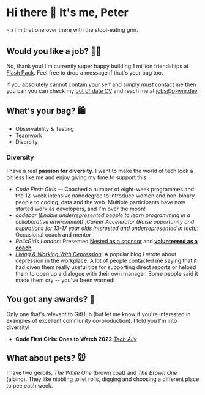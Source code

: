 # Hi there 👋 It's me, Peter

👈 I'm that one over there with the stool-eating grin.

## Would you like a job? 👩‍💻

No, thank you! I'm currently super happy building 1 million friendships at [Flash Pack](https://www.flashpack.com). Feel free to drop a message if that's your bag too.

If you absolutely cannot contain your self and simply _must_ contact me then you can you can check my [out of date CV](CV.md) and reach me at [jobs@p-wm.dev](mailto:jobs@p-wm.dev).

## What's your bag? 🛍️

- Observability & Testing
- Teamwork
- Diversity

### Diversity

I have a real **passion for diversity**. I want to make the world of tech look a bit less like me and enjoy giving my time to support this:

- _Code First: Girls_ — Coached a number of eight-week programmes and the 12-week intensive nanodegree to introduce women and non-binary people to coding, data and the web. Multiple participants have now started work as developers, and I'm over the moon!
- _codebar (Enable underrepresented people to learn programming in a collaborative environment)_ ,_Career Accelerator (Raise opportunity and aspirations for 13-17 year olds interested and underrepresented in tech)_: Occasional coach and mentor
- _RailsGirls London_: Presented [Nested as a sponsor](https://twitter.com/eloisanoble/status/1068821716124737537) and [**volunteered as a coach**](https://twitter.com/AfuaDanquah1/status/1193578469994704897)
- [_Living & Working With Depression_](https://p-wm.dev/mental-health): A popular blog I wrote about depression in the workplace. A lot of people contacted me saying that it had given them really useful tips for supporting direct reports or helped them to open up a dialogue with their own manager. Some people said it made them cry -- you've been warned!

## You got any awards? 💅

Only one that's relevant to GitHub (but let me know if you're interested in examples of excellent community co-production). I told you I'm into diversity!

- **Code First Girls: Ones to Watch 2022** [_Tech Ally_](https://www.youtube.com/watch?v=p3y4FXlUqHo&t=26734s)

## What about pets? 🐭

I have two gerbils, _The White One_ (brown coat) and _The Brown One_ (albino). They like nibbling toilet rolls, digging and choosing a different place to pee each week.
